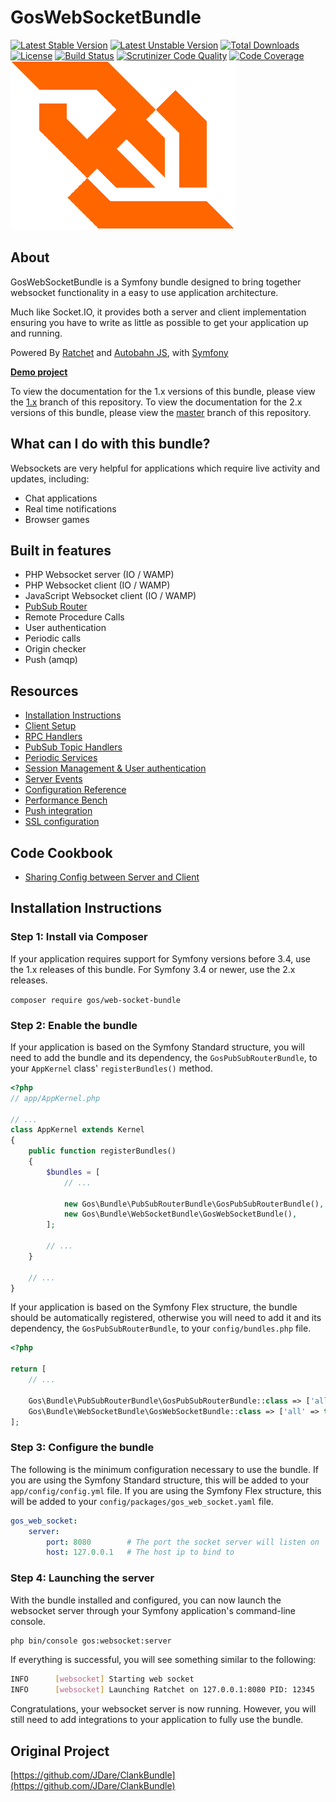 GosWebSocketBundle
==================

[![Latest Stable Version](https://poser.pugx.org/gos/web-socket-bundle/v/stable)](https://packagist.org/packages/gos/web-socket-bundle) [![Latest Unstable Version](https://poser.pugx.org/gos/web-socket-bundle/v/unstable)](https://packagist.org/packages/gos/web-socket-bundle) [![Total Downloads](https://poser.pugx.org/gos/web-socket-bundle/downloads)](https://packagist.org/packages/gos/web-socket-bundle) [![License](https://poser.pugx.org/gos/web-socket-bundle/license)](https://packagist.org/packages/gos/web-socket-bundle) [![Build Status](https://travis-ci.org/GeniusesOfSymfony/WebSocketBundle.svg?branch=master)](https://travis-ci.org/GeniusesOfSymfony/WebSocketBundle) [![Scrutinizer Code Quality](https://scrutinizer-ci.com/g/GeniusesOfSymfony/WebSocketBundle/badges/quality-score.png?b=master)](https://scrutinizer-ci.com/g/GeniusesOfSymfony/WebSocketBundle/?branch=master) [![Code Coverage](https://scrutinizer-ci.com/g/GeniusesOfSymfony/WebSocketBundle/badges/coverage.png?b=master)](https://scrutinizer-ci.com/g/GeniusesOfSymfony/WebSocketBundle/?branch=master)
![Websocket](ws_logo.jpeg)

About
------
GosWebSocketBundle is a Symfony bundle designed to bring together websocket functionality in a easy to use application architecture.

Much like Socket.IO, it provides both a server and client implementation ensuring you have to write as little as possible to get your application up and running.

Powered By [Ratchet](http://socketo.me) and [Autobahn JS](http://autobahn.ws/js), with [Symfony](http://symfony.com/)

**[Demo project](https://github.com/GeniusesOfSymfony/WebsocketAppDemo)**

To view the documentation for the 1.x versions of this bundle, please view the [1.x](https://github.com/GeniusesOfSymfony/WebSocketBundle/tree/1.x) branch of this repository.
To view the documentation for the 2.x versions of this bundle, please view the [master](https://github.com/GeniusesOfSymfony/WebSocketBundle/tree/master) branch of this repository.

What can I do with this bundle?
-------------------------------

Websockets are very helpful for applications which require live activity and updates, including:

* Chat applications
* Real time notifications
* Browser games

Built in features
-----------------

* PHP Websocket server (IO / WAMP)
* PHP Websocket client (IO / WAMP)
* JavaScript Websocket client (IO / WAMP)
* [PubSub Router](https://github.com/GeniusesOfSymfony/PubSubRouterBundle)
* Remote Procedure Calls
* User authentication
* Periodic calls
* Origin checker
* Push (amqp)

Resources
---------

* [Installation Instructions](#installation-instructions)
* [Client Setup](Resources/docs/ClientSetup.md)
* [RPC Handlers](Resources/docs/RPCSetup.md)
* [PubSub Topic Handlers](Resources/docs/TopicSetup.md)
* [Periodic Services](Resources/docs/PeriodicSetup.md)
* [Session Management & User authentication](Resources/docs/SessionSetup.md)
* [Server Events](Resources/docs/Events.md)
* [Configuration Reference](Resources/docs/ConfigurationReference.md)
* [Performance Bench](Resources/docs/Performance.md)
* [Push integration](Resources/docs/Pusher.md)
* [SSL configuration](Resources/docs/Ssl.md)

Code Cookbook
-------------

* [Sharing Config between Server and Client](Resources/docs/code/SharingConfig.md)

Installation Instructions
-------------------------

### Step 1: Install via Composer

If your application requires support for Symfony versions before 3.4, use the 1.x releases of this bundle. For Symfony 3.4 or newer, use the 2.x releases.

`composer require gos/web-socket-bundle`

### Step 2: Enable the bundle

If your application is based on the Symfony Standard structure, you will need to add the bundle and its dependency, the `GosPubSubRouterBundle`, to your `AppKernel` class' `registerBundles()` method.

```php
<?php
// app/AppKernel.php

// ...
class AppKernel extends Kernel
{
    public function registerBundles()
    {
        $bundles = [
            // ...

            new Gos\Bundle\PubSubRouterBundle\GosPubSubRouterBundle(),
            new Gos\Bundle\WebSocketBundle\GosWebSocketBundle(),
        ];

        // ...
    }

    // ...
}
```

If your application is based on the Symfony Flex structure, the bundle should be automatically registered, otherwise you will need to add it and its dependency, the `GosPubSubRouterBundle`, to your `config/bundles.php` file.

```php
<?php

return [
    // ...

    Gos\Bundle\PubSubRouterBundle\GosPubSubRouterBundle::class => ['all' => true],
    Gos\Bundle\WebSocketBundle\GosWebSocketBundle::class => ['all' => true],
];

```

### Step 3: Configure the bundle

The following is the minimum configuration necessary to use the bundle. If you are using the Symfony Standard structure, this will be added to your `app/config/config.yml` file. If you are using the Symfony Flex structure, this will be added to your `config/packages/gos_web_socket.yaml` file.

```yaml
gos_web_socket:
    server:
        port: 8080        # The port the socket server will listen on
        host: 127.0.0.1   # The host ip to bind to
```

### Step 4: Launching the server

With the bundle installed and configured, you can now launch the websocket server through your Symfony application's command-line console.

```bash
php bin/console gos:websocket:server
```

If everything is successful, you will see something similar to the following:

```sh
INFO      [websocket] Starting web socket
INFO      [websocket] Launching Ratchet on 127.0.0.1:8080 PID: 12345
```

Congratulations, your websocket server is now running. However, you will still need to add integrations to your application to fully use the bundle.

## Original Project

[https://github.com/JDare/ClankBundle](https://github.com/JDare/ClankBundle)

